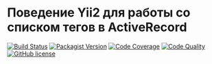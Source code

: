# Поведение Yii2 для работы со списком тегов в ActiveRecord
[![Build Status](https://img.shields.io/travis/inblank/yii2-taggable/master.svg?style=flat-square)](https://travis-ci.org/inblank/yii2-taggable)
[![Packagist Version](https://img.shields.io/packagist/v/inblank/yii2-taggable.svg?style=flat-square)](https://packagist.org/packages/inblank/yii2-taggable)
[![Code Coverage](https://img.shields.io/scrutinizer/coverage/g/inblank/yii2-taggable/master.svg?style=flat-square)](https://scrutinizer-ci.com/g/inblank/yii2-taggable/?branch=master)
[![Code Quality](https://img.shields.io/scrutinizer/g/inblank/yii2-taggable/master.svg?style=flat-square)](https://scrutinizer-ci.com/g/inblank/yii2-taggable/?branch=master)
[![GitHub license](https://img.shields.io/badge/license-MIT-blue.svg?style=flat-square)](https://raw.githubusercontent.com/inblank/yii2-taggable/master/LICENSE)
